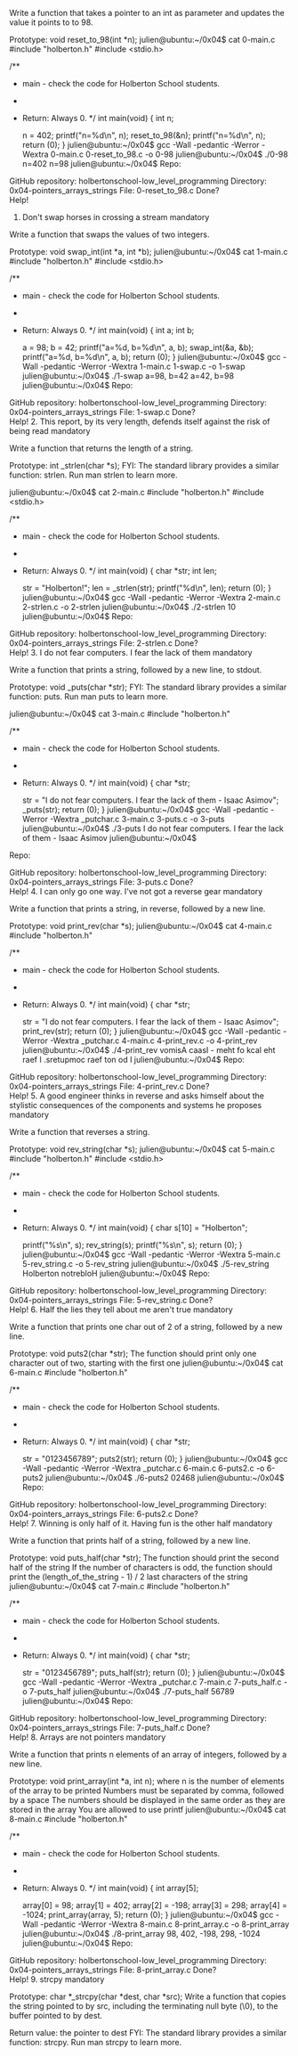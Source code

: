 Write a function that takes a pointer to an int as parameter and updates the value it points to to 98.

Prototype: void reset_to_98(int *n);
julien@ubuntu:~/0x04$ cat 0-main.c
#include "holberton.h"
#include <stdio.h>

/**
 * main - check the code for Holberton School students.
 *
 * Return: Always 0.
 */
int main(void)
{
    int n;

    n = 402;
    printf("n=%d\n", n);
    reset_to_98(&n);
    printf("n=%d\n", n);
    return (0);
}
julien@ubuntu:~/0x04$ gcc -Wall -pedantic -Werror -Wextra 0-main.c 0-reset_to_98.c -o 0-98
julien@ubuntu:~/0x04$ ./0-98 
n=402
n=98
julien@ubuntu:~/0x04$ 
Repo:

GitHub repository: holbertonschool-low_level_programming
Directory: 0x04-pointers_arrays_strings
File: 0-reset_to_98.c
  Done?  
Help!
1. Don't swap horses in crossing a stream mandatory

Write a function that swaps the values of two integers.

Prototype: void swap_int(int *a, int *b);
julien@ubuntu:~/0x04$ cat 1-main.c
#include "holberton.h"
#include <stdio.h>

/**
 * main - check the code for Holberton School students.
 *
 * Return: Always 0.
 */
int main(void)
{
    int a;
    int b;

    a = 98;
    b = 42;
    printf("a=%d, b=%d\n", a, b);
    swap_int(&a, &b);
    printf("a=%d, b=%d\n", a, b);
    return (0);
}
julien@ubuntu:~/0x04$ gcc -Wall -pedantic -Werror -Wextra 1-main.c 1-swap.c -o 1-swap
julien@ubuntu:~/0x04$ ./1-swap 
a=98, b=42
a=42, b=98
julien@ubuntu:~/0x04$
Repo:

GitHub repository: holbertonschool-low_level_programming
Directory: 0x04-pointers_arrays_strings
File: 1-swap.c
  Done?  
Help!
2. This report, by its very length, defends itself against the risk of being read mandatory

Write a function that returns the length of a string.

Prototype: int _strlen(char *s);
FYI: The standard library provides a similar function: strlen. Run man strlen to learn more.

julien@ubuntu:~/0x04$ cat 2-main.c
#include "holberton.h"
#include <stdio.h>

/**
 * main - check the code for Holberton School students.
 *
 * Return: Always 0.
 */
int main(void)
{
    char *str;
    int len;

    str = "Holberton!";
    len = _strlen(str);
    printf("%d\n", len);
    return (0);
}
julien@ubuntu:~/0x04$ gcc -Wall -pedantic -Werror -Wextra 2-main.c 2-strlen.c -o 2-strlen
julien@ubuntu:~/0x04$ ./2-strlen 
10
julien@ubuntu:~/0x04$ 
Repo:

GitHub repository: holbertonschool-low_level_programming
Directory: 0x04-pointers_arrays_strings
File: 2-strlen.c
  Done?  
Help!
3. I do not fear computers. I fear the lack of them mandatory

Write a function that prints a string, followed by a new line, to stdout.

Prototype: void _puts(char *str);
FYI: The standard library provides a similar function: puts. Run man puts to learn more.

julien@ubuntu:~/0x04$ cat 3-main.c
#include "holberton.h"

/**
 * main - check the code for Holberton School students.
 *
 * Return: Always 0.
 */
int main(void)
{
    char *str;

    str = "I do not fear computers. I fear the lack of them - Isaac Asimov";
    _puts(str);
    return (0);
}
julien@ubuntu:~/0x04$ gcc -Wall -pedantic -Werror -Wextra _putchar.c 3-main.c 3-puts.c -o 3-puts
julien@ubuntu:~/0x04$ ./3-puts 
I do not fear computers. I fear the lack of them - Isaac Asimov
julien@ubuntu:~/0x04$ 

Repo:

GitHub repository: holbertonschool-low_level_programming
Directory: 0x04-pointers_arrays_strings
File: 3-puts.c
  Done?  
Help!
4. I can only go one way. I've not got a reverse gear mandatory

Write a function that prints a string, in reverse, followed by a new line.

Prototype: void print_rev(char *s);
julien@ubuntu:~/0x04$ cat 4-main.c
#include "holberton.h"

/**
 * main - check the code for Holberton School students.
 *
 * Return: Always 0.
 */
int main(void)
{
    char *str;

    str = "I do not fear computers. I fear the lack of them - Isaac Asimov";
    print_rev(str);
    return (0);
}
julien@ubuntu:~/0x04$ gcc -Wall -pedantic -Werror -Wextra _putchar.c 4-main.c 4-print_rev.c -o 4-print_rev
julien@ubuntu:~/0x04$ ./4-print_rev 
vomisA caasI - meht fo kcal eht raef I .sretupmoc raef ton od I
julien@ubuntu:~/0x04$ 
Repo:

GitHub repository: holbertonschool-low_level_programming
Directory: 0x04-pointers_arrays_strings
File: 4-print_rev.c
  Done?  
Help!
5. A good engineer thinks in reverse and asks himself about the stylistic consequences of the components and systems he proposes mandatory

Write a function that reverses a string.

Prototype: void rev_string(char *s);
julien@ubuntu:~/0x04$ cat 5-main.c
#include "holberton.h"
#include <stdio.h>

/**
 * main - check the code for Holberton School students.
 *
 * Return: Always 0.
 */
int main(void)
{
    char s[10] = "Holberton";

    printf("%s\n", s);
    rev_string(s);
    printf("%s\n", s);
    return (0);
}
julien@ubuntu:~/0x04$ gcc -Wall -pedantic -Werror -Wextra 5-main.c 5-rev_string.c -o 5-rev_string
julien@ubuntu:~/0x04$ ./5-rev_string 
Holberton
notrebloH
julien@ubuntu:~/0x04$ 
Repo:

GitHub repository: holbertonschool-low_level_programming
Directory: 0x04-pointers_arrays_strings
File: 5-rev_string.c
  Done?  
Help!
6. Half the lies they tell about me aren't true mandatory

Write a function that prints one char out of 2 of a string, followed by a new line.

Prototype: void puts2(char *str);
The function should print only one character out of two, starting with the first one
julien@ubuntu:~/0x04$ cat 6-main.c
#include "holberton.h"

/**
 * main - check the code for Holberton School students.
 *
 * Return: Always 0.
 */
int main(void)
{
    char *str;

    str = "0123456789";
    puts2(str);
    return (0);
}
julien@ubuntu:~/0x04$ gcc -Wall -pedantic -Werror -Wextra _putchar.c 6-main.c 6-puts2.c -o 6-puts2
julien@ubuntu:~/0x04$ ./6-puts2 
02468
julien@ubuntu:~/0x04$ 
Repo:

GitHub repository: holbertonschool-low_level_programming
Directory: 0x04-pointers_arrays_strings
File: 6-puts2.c
  Done?  
Help!
7. Winning is only half of it. Having fun is the other half mandatory

Write a function that prints half of a string, followed by a new line.

Prototype: void puts_half(char *str);
The function should print the second half of the string
If the number of characters is odd, the function should print the (length_of_the_string - 1) / 2 last characters of the string
julien@ubuntu:~/0x04$ cat 7-main.c
#include "holberton.h"

/**
 * main - check the code for Holberton School students.
 *
 * Return: Always 0.
 */
int main(void)
{
    char *str;

    str = "0123456789";
    puts_half(str);
    return (0);
}
julien@ubuntu:~/0x04$ gcc -Wall -pedantic -Werror -Wextra _putchar.c 7-main.c 7-puts_half.c -o 7-puts_half
julien@ubuntu:~/0x04$ ./7-puts_half 
56789
julien@ubuntu:~/0x04$ 
Repo:

GitHub repository: holbertonschool-low_level_programming
Directory: 0x04-pointers_arrays_strings
File: 7-puts_half.c
  Done?  
Help!
8. Arrays are not pointers mandatory

Write a function that prints n elements of an array of integers, followed by a new line.

Prototype: void print_array(int *a, int n);
where n is the number of elements of the array to be printed
Numbers must be separated by comma, followed by a space
The numbers should be displayed in the same order as they are stored in the array
You are allowed to use printf
julien@ubuntu:~/0x04$ cat 8-main.c
#include "holberton.h"

/**
 * main - check the code for Holberton School students.
 *
 * Return: Always 0.
 */
int main(void)
{
    int array[5];

    array[0] = 98;
    array[1] = 402;
    array[2] = -198;
    array[3] = 298;
    array[4] = -1024;
    print_array(array, 5);
    return (0);
}
julien@ubuntu:~/0x04$ gcc -Wall -pedantic -Werror -Wextra 8-main.c 8-print_array.c -o 8-print_array
julien@ubuntu:~/0x04$ ./8-print_array 
98, 402, -198, 298, -1024
julien@ubuntu:~/0x04$
Repo:

GitHub repository: holbertonschool-low_level_programming
Directory: 0x04-pointers_arrays_strings
File: 8-print_array.c
  Done?  
Help!
9. strcpy mandatory

Prototype: char *_strcpy(char *dest, char *src);
Write a function that copies the string pointed to by src, including the terminating null byte (\0), to the buffer pointed to by dest.

Return value: the pointer to dest
FYI: The standard library provides a similar function: strcpy. Run man strcpy to learn more.